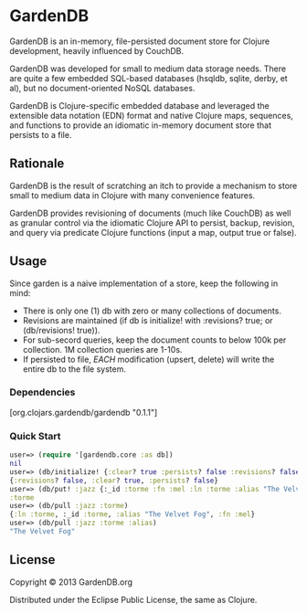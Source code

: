 # GardenDB

GardenDB is an in-memory, file-persisted document store for Clojure development, heavily
influenced by CouchDB.

GardenDB was developed for small to medium data storage needs. There are quite a few embedded
SQL-based databases (hsqldb, sqlite, derby, et al), but no document-oriented NoSQL databases.

GardenDB is Clojure-specific embedded database and leveraged the extensible data notation (EDN)
format and native Clojure maps, sequences, and functions to provide an idiomatic in-memory document
store that persists to a file.

## Rationale

GardenDB is the result of scratching an itch to provide a mechanism to 
store small to medium data in Clojure with many convenience features.

GardenDB provides revisioning of documents (much like CouchDB) as well as granular control via the
idiomatic Clojure API to persist, backup, revision, and query via predicate Clojure functions (input a map,
output true or false).

## Usage

Since garden is a naive implementation of a store, keep the following in mind:

* There is only one (1) db with zero or many collections of documents.
* Revisions are maintained (if db is initialize! with :revisions? true; or (db/revisions! true)).
* For sub-secord queries, keep the document counts to below 100k per collection. 1M collection queries are 1-10s.
* If persisted to file, *EACH* modification (upsert, delete) will write the entire db to the file system.

### Dependencies

[org.clojars.gardendb/gardendb "0.1.1"]

### Quick Start

```clojure
user=> (require '[gardendb.core :as db])
nil
user=> (db/initialize! {:clear? true :persists? false :revisions? false})
{:revisions? false, :clear? true, :persists? false}
user=> (db/put! :jazz {:_id :torme :fn :mel :ln :torme :alias "The Velvet Fog"})
:torme
user=> (db/pull :jazz :torme)
{:ln :torme, :_id :torme, :alias "The Velvet Fog", :fn :mel}
user=> (db/pull :jazz :torme :alias)
"The Velvet Fog"
```

## License

Copyright © 2013 GardenDB.org

Distributed under the Eclipse Public License, the same as Clojure.
